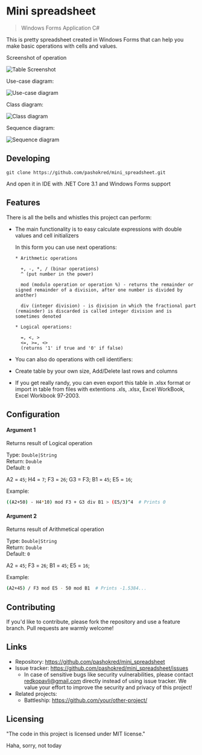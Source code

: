 

# Mini spreadsheet
> Windows Forms Application C#

This is pretty spreadsheet created in Windows Forms that can help you make basic operations with cells and values. 

Screenshot of operation

![Table Screenshot](https://github.com/pashokred/mini_spreadsheet/blob/master/img/TableScreenshot.png)

Use-case diagram:

![Use-case diagram](https://github.com/pashokred/mini_spreadsheet/blob/master/img/UseCaseDiagram.png)

Class diagram:

![Class diagram](https://github.com/pashokred/mini_spreadsheet/blob/master/img/ClassDiagram.png)

Sequence diagram:

![Sequence diagram](https://github.com/pashokred/mini_spreadsheet/blob/master/img/SequenceDiagram.png)


## Developing


```shell
git clone https://github.com/pashokred/mini_spreadsheet.git
```

And open it in IDE with .NET Core 3.1 and Windows Forms support

## Features   

There is all the bells and whistles this project can perform:
* The main functionality is to easy calculate expressions with double values and cell initializers

    In this form you can use next operations: 

      * Arithmetic operations

        +, -, *, / (binar operations)
        ^ (put number in the power)
        
        mod (modulo operation or operation %) - returns the remainder or signed remainder of a division, after one number is divided by another)
        
        div (integer division) - is division in which the fractional part (remainder) is discarded is called integer division and is sometimes denoted

      * Logical operations:

        =, <, >
        <=, >=, <>
        (returns '1' if true and '0' if false)

* You can also do operations with cell identifiers:

* Create table by your own size, Add/Delete last rows and columns

* If you get really randy, you can even export this table in .xlsx format or import in table from files with extentions .xls, .xlsx, Excel WorkBook, Excel Workbook 97-2003.

## Configuration


#### Argument 1 

Returns result of Logical operation

Type: `Double|String`<br>
Return: `Double`  
Default: `0`

A2 = `45`;
H4 = `7`;
F3 = `26`;
G3 = F3;
B1 = `45`;
E5 = `16`;




Example:
```bash
((A2+50) - H4*10) mod F3 + G3 div B1 > (E5/3)^4  # Prints 0
```

#### Argument 2 

Returns result of Arithmetical operation

Type: `Double|String`<br>
Return: `Double`  
Default: `0`

A2 = `45`;
F3 = `26`;
B1 = `45`;
E5 = `16`;


Example:
```bash
(A2+45) / F3 mod E5 - 50 mod B1  # Prints -1.5384...
```



## Contributing

If you'd like to contribute, please fork the repository and use a feature
branch. Pull requests are warmly welcome!

## Links

- Repository: https://github.com/pashokred/mini_spreadsheet
- Issue tracker: https://github.com/pashokred/mini_spreadsheet/issues
  - In case of sensitive bugs like security vulnerabilities, please contact
    redkopavli@gmail.com directly instead of using issue tracker. We value your effort to improve the security and privacy of this project!
- Related projects:
  - Battleship: https://github.com/your/other-project/


## Licensing

"The code in this project is licensed under MIT license."

Haha, sorry, not today
